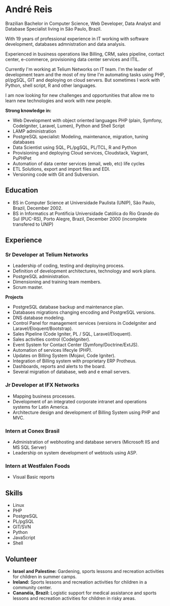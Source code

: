 André Reis
==========

Brazilian Bachelor in Computer Science, Web Developer, Data Analyst and Database Specialist living in São Paulo, Brazil.

With 19 years of professional experience in IT working with software development, databases admnistration and data analysis.

Experienced in business operations like Billing, CRM, sales pipeline, contact center, e-commerce, provisioning data center services and ITIL.

Currently I'm working at Telium Networks on IT team. I'm the leader of development team and the most of my time I'm automating tasks using PHP, pl/pgSQL, GIT and deploying on cloud servers. But sometimes I work with Python, shell script, R and other languages.

I am now looking for new challenges and opportunities that allow me to learn new technologies and work with new people.

**Strong knowledge in:**

  * Web Development with object oriented languages PHP (plain, Symfony, CodeIgniter, Laravel, Lumen), Python and Shell Script
  * LAMP administration
  * PostgreSQL specialist: Modeling, maintenance, migration, tuning databases
  * Data Scientist using SQL, PL/pgSQL, PL/TCL, R and Python
  * Provisioning and deploying Cloud services, Cloudstack, Vagrant, PuPHPet
  * Automation of data center services (email, web, etc) life cycles 
  * ETL Solutions, export and import files and EDI.
  * Versioning code with Git and Subversion.

## Education

  * BS in Computer Science at Universidade Paulista (UNIP), São Paulo, Brazil, December 2002.
  * BS in Informatics at Pontificia Universidade Católica do Rio Grande do Sul (PUC-RS), Porto Alegre, Brazil, December 2000 (incomplete transfered to UNIP)

## Experience

### Sr Developer at Telium Networks

  * Leadership of coding, testing and deploying process. 
  * Definition of development architectures, technology and work plans. 
  * PostgreSQL administration.
  * Dimensioning and training team members. 
  * Scrum master.

**Projects**

  * PostgreSQL database backup and maintenance plan. 
  * Databases migrations changing encoding and PostgreSQL versions. 
  * DNS database modeling.
  * Control Panel for management services (versions in CodeIgniter and Laravel/Eloquent/Bootstrap).
  * Sales Pipeline (Code Igniter, PL / SQL, Laravel/Eloquent).
  * Sales activities control (CodeIgniter).
  * Event System for Contact Center (Symfony/Doctrine/ExtJS).
  * Automation of services lifecyle (PHP).
  * Updates on Billing System (Mojavi, Code Igniter).
  * Integration of Billing system with proprietary ERP Protheus.
  * Dashboards, reports and alerts to the board.
  * Several migration of database, web and e email servers.

### Jr Developer at IFX Networks

  * Mapping business processes.
  * Development of an integrated corporate intranet and operations systems for Latin America.
  * Architecture design and development of Billing System using PHP and MVC.

### Intern at Conex Brasil

  * Administration of webhosting and database servers  (Microsoft IIS and MS SQL Server)
  * Leadership on system development of webtools using ASP.

### Intern at Westfalen Foods

  * Visual Basic reports


## Skills

  * Linux
  * PHP
  * PostgreSQL
  * PL/pgSQL
  * GIT/SVN
  * Python
  * JavaScript
  * Shell

## Volunteer

  * **Israel and Palestine:** Gardening, sports lessons and recreation activities for children in summer camps.
  * **Ireland:** Sports lessons and recreation activities for children in a community center.
  * **Cananéia, Brazil:** Logistic support for medical assistance and sports lessons and recreation activities for children in risky areas.
